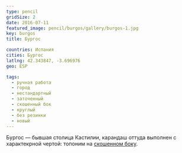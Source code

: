```yaml
---
type: pencil
gridSize: 2
date: 2016-07-11
featured_image: pencil/burgos/gallery/burgos-1.jpg
key: burgos
title: Бургос

countries: Испания
cities: Бургос
latlng: 42.343847, -3.696976
geo: ESP

tags:
  - ручная работа
  - город
  - нестандартный
  - заточенный
  - скошенный бок
  - круглый
  - без резинки
  - новый
---
```


Бургос — бывшая столица Кастилии, карандаш оттуда выполнен с характекрной чертой: топоним на [скошенном боку](?tag=скошенный%20бок).
